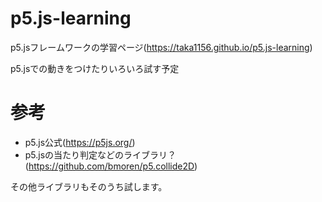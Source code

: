 # p5.js-learning
p5.jsフレームワークの学習ページ(https://taka1156.github.io/p5.js-learning)

p5.jsでの動きをつけたりいろいろ試す予定

# 参考

- p5.js公式(https://p5js.org/)
- p5.jsの当たり判定などのライブラリ？(https://github.com/bmoren/p5.collide2D)

その他ライブラリもそのうち試します。
